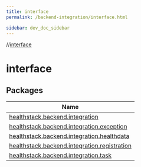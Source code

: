 ```yaml
---
title: interface
permalink: /backend-integration/interface.html

sidebar: dev_doc_sidebar
---
```

//[interface](index.html)



# interface



## Packages


| Name |
|---|
| [healthstack.backend.integration](interface/healthstack.backend.integration/index.html) |
| [healthstack.backend.integration.exception](interface/healthstack.backend.integration.exception/index.html) |
| [healthstack.backend.integration.healthdata](interface/healthstack.backend.integration.healthdata/index.html) |
| [healthstack.backend.integration.registration](interface/healthstack.backend.integration.registration/index.html) |
| [healthstack.backend.integration.task](interface/healthstack.backend.integration.task/index.html) |


